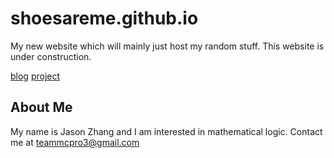 # shoesareme.github.io

My new website which will mainly just host my random stuff. This website is under construction.

[blog](blog/)
[project](projects/)

## About Me

My name is Jason Zhang and I am interested in mathematical logic. Contact me at teammcpro3@gmail.com